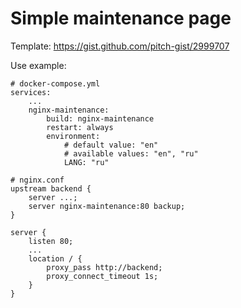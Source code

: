 # Simple maintenance page

Template: https://gist.github.com/pitch-gist/2999707

Use example:

```
# docker-compose.yml
services:
	...
    nginx-maintenance:
        build: nginx-maintenance
        restart: always
        environment:
            # default value: "en"
            # available values: "en", "ru"
            LANG: "ru"
```

```
# nginx.conf
upstream backend {
    server ...;
    server nginx-maintenance:80 backup;
}

server {
    listen 80;
	...
    location / {
        proxy_pass http://backend;
        proxy_connect_timeout 1s;
    }
}
```